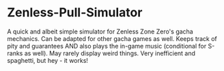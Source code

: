 # Zenless-Pull-Simulator
A quick and albeit simple simulator for Zenless Zone Zero's gacha mechanics. Can be adapted for other gacha games as well. Keeps track of pity and guarantees AND also plays the in-game music (conditional for S-ranks as well). May rarely display weird things. Very inefficient and spaghetti, but hey - it works!

